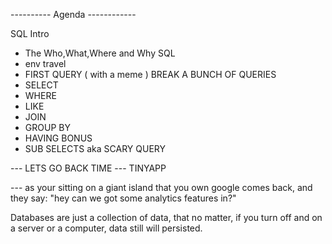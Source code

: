 ---------- Agenda ------------

SQL Intro
 - The Who,What,Where and Why SQL
 - env travel
 - FIRST QUERY ( with a meme )
BREAK
A BUNCH OF QUERIES
 - SELECT
 - WHERE
 - LIKE
 - JOIN
 - GROUP BY
 - HAVING
 BONUS
  - SUB SELECTS aka SCARY QUERY

--- LETS GO BACK TIME ---
TINYAPP 

--- as your sitting on a giant island that you own
google comes back, and they say: "hey can we got some analytics features in?"

Databases are just a collection of data, that no matter, if you turn off and on a server or a computer, data still will persisted. 

